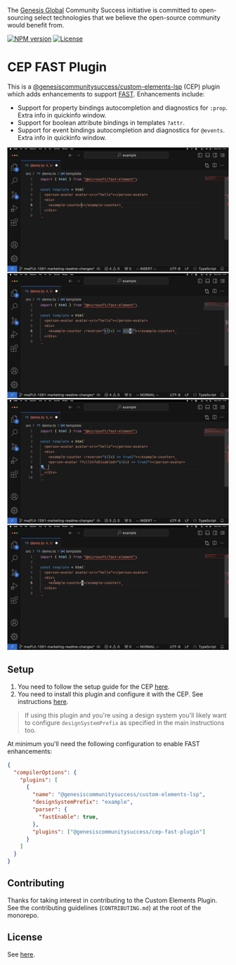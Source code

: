 The [Genesis Global](https://genesis.global) Community Success initiative is committed to open-sourcing select technologies that we believe the open-source community would benefit from.

[![NPM version](https://img.shields.io/npm/v/@genesiscommunitysuccess/cep-fast-plugin)](https://www.npmjs.com/package/@genesiscommunitysuccess/cep-fast-plugin) [![License](https://img.shields.io/github/license/genesiscommunitysuccess/custom-elements-lsp)](https://github.com/genesiscommunitysuccess/custom-elements-lsp/blob/master/LICENSE)

# CEP FAST Plugin

This is a [@genesiscommunitysuccess/custom-elements-lsp](https://www.npmjs.com/package/@genesiscommunitysuccess/custom-elements-lsp) (CEP) plugin which adds enhancements to support [FAST](https://www.fast.design/). Enhancements include:

* Support for property bindings autocompletion and diagnostics for `:prop`. Extra info in quickinfo window.
* Support for boolean attribute bindings in templates `?attr`.
* Support for event bindings autocompletion and diagnostics for `@events`. Extra info in quickinfo window.

![Property binding autocompletion](./docs/images/fast_property_binding.gif "Property Binding Autocompletion") ![Boolean attribute autocompletion](./docs/images/fast_boolean_attr_binding.gif "Boolean Attribute Binding Autocompletion") ![Event binding autocompletion](./docs/images/fast_event_binding.gif "Event Binding Autocompletion") ![Extra quickinfo functionality](./docs/images/fast_quicklook.gif "Quickinfo Extended Functionality")

## Setup

1. You need to follow the setup guide for the CEP [here](https://www.npmjs.com/package/@genesiscommunitysuccess/custom-elements-lsp).
2. You need to install this plugin and configure it with the CEP. See instructions [here](https://www.npmjs.com/package/@genesiscommunitysuccess/custom-elements-lsp#fast-syntax).

> If using this plugin and you're using a design system you'll likely want to configure `designSystemPrefix` as specified in the main instructions too.

At minimum you'll need the following configuration to enable FAST enhancements:

```json
{
  "compilerOptions": {
    "plugins": [
      {
        "name": "@genesiscommunitysuccess/custom-elements-lsp",
        "designSystemPrefix": "example",
        "parser": {
          "fastEnable": true,
        },
        "plugins": ["@genesiscommunitysuccess/cep-fast-plugin"]
      }
    ]
  }
}
```

## Contributing

Thanks for taking interest in contributing to the Custom Elements Plugin. See the contributing guidelines (`CONTRIBUTING.md`) at the root of the monorepo.

## License

See [here](./LICENSE).

